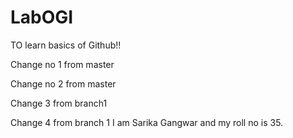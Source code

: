 # LabOGI
TO learn basics of Github!!

Change no 1 from master

Change no 2 from master

Change 3 from branch1

Change 4 from branch 1
I am Sarika Gangwar and my roll no is 35.
